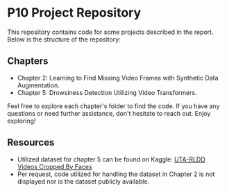 # P10 Project Repository
This repository contains code for some projects described in the report. Below is the structure of the repository:

## Chapters
- Chapter 2: Learning to Find Missing Video Frames with Synthetic Data Augmentation.
- Chapter 5: Drowsiness Detection Utilizing Video Transformers.

Feel free to explore each chapter's folder to find the code. If you have any questions or need further assistance, don't hesitate to reach out. Enjoy exploring!
## Resources
- Utilized dataset for chapter 5 can be found on Kaggle: [UTA-RLDD Videos Cropped By Faces](https://www.kaggle.com/datasets/mathiasviborg/multiview-clip-generated-embeddings)
- Per request, code utilized for handling the dataset in Chapter 2 is not displayed nor is the dataset publicly available.

